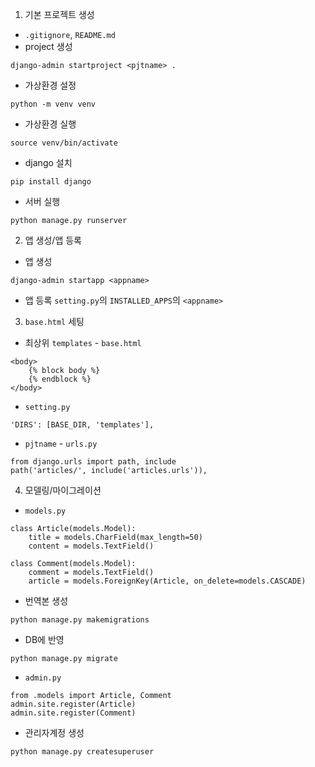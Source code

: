1. 기본 프로젝트 생성
- `.gitignore`, `README.md`
- project 생성
```
django-admin startproject <pjtname> .
```
- 가상환경 설정
```
python -m venv venv
```
- 가상환경 실행
```
source venv/bin/activate
```
- django 설치
```
pip install django
```
- 서버 실행
```
python manage.py runserver
```

2. 앱 생성/앱 등록
- 앱 생성
```
django-admin startapp <appname>
```
- 앱 등록
`setting.py`의 `INSTALLED_APPS`의 `<appname>`

3. `base.html` 세팅
- 최상위 `templates` - `base.html`
```
<body>
    {% block body %}
    {% endblock %}
</body>
```

- `setting.py`
```
'DIRS': [BASE_DIR, 'templates'],
```

- `pjtname` - `urls.py`
```
from django.urls import path, include
path('articles/', include('articles.urls')),
```

4. 모델링/마이그레이션
- `models.py`
```
class Article(models.Model):
    title = models.CharField(max_length=50)
    content = models.TextField()

class Comment(models.Model):
    comment = models.TextField()
    article = models.ForeignKey(Article, on_delete=models.CASCADE)
```

- 번역본 생성
```
python manage.py makemigrations
```

- DB에 반영
```
python manage.py migrate
```

- `admin.py`
```
from .models import Article, Comment
admin.site.register(Article)
admin.site.register(Comment)
```

- 관리자계정 생성
```
python manage.py createsuperuser
```